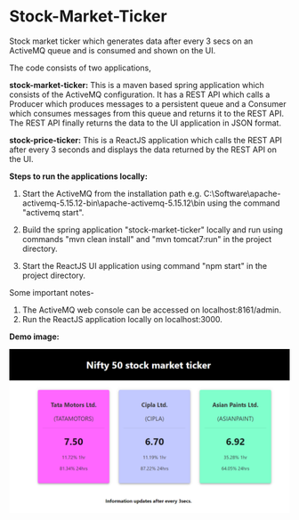 # Stock-Market-Ticker
Stock market ticker which generates data after every 3 secs on an ActiveMQ queue and is consumed and shown on the UI.

The code consists of two applications,

**stock-market-ticker:** This is a maven based spring application which consists of the ActiveMQ configuration. It has a REST API which calls a Producer which produces messages to a persistent queue and a Consumer which consumes messages from this queue and returns it to the REST API. The REST API finally returns the data to the UI application in JSON format. 

**stock-price-ticker:** This is a ReactJS application which calls the REST API after every 3 seconds and displays the data returned by the REST API on the UI.

**Steps to run the applications locally:**

1. Start the ActiveMQ from the installation path e.g. C:\Software\apache-activemq-5.15.12-bin\apache-activemq-5.15.12\bin using the command "activemq start".

2. Build the spring application "stock-market-ticker" locally and run using commands "mvn clean install" and "mvn tomcat7:run" in the project directory.

3. Start the ReactJS UI application using command "npm start" in the project directory.

Some important notes-

1. The ActiveMQ web console can be accessed on localhost:8161/admin.
2. Run the ReactJS application locally on localhost:3000.


**Demo image:**

![](/stock-price-ticker/demo/stick-price-ticker.PNG)
